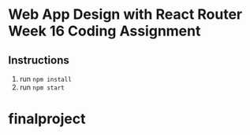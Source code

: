 # Web App Design with React Router Week 16 Coding Assignment

## Instructions 

1.	run ```npm install```
2. run ```npm start```




# finalproject
